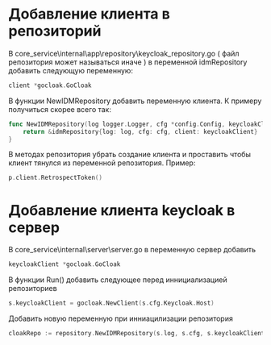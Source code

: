 # Добавление клиента в репозиторий
В core_service\internal\app\repository\keycloak_repository.go ( файл репозитория может называться иначе ) в переменной idmRepository добавить следующую переменную:
```go
client *gocloak.GoCloak
```
В функции NewIDMRepository добавить переменную клиента. К примеру получиться скорее всего так:
```go
func NewIDMRepository(log logger.Logger, cfg *config.Config, keycloakClient *gocloak.GoCloak) *idmRepository {
	return &idmRepository{log: log, cfg: cfg, client: keycloakClient}
}
```
В методах репозитория убрать создание клиента и проставить чтобы клиент тянулся из переменной репозитория. Пример:
```go
p.client.RetrospectToken()
```
# Добавление клиента keycloak в сервер
В core_service\internal\server\server.go в переменную сервер добавить
```go
keycloakClient *gocloak.GoCloak
```
В функции Run() добавить следующее перед иннициализацией репозиториев
```go
s.keycloakClient = gocloak.NewClient(s.cfg.Keycloak.Host)
```
Добавить новую переменную при инниацилизации репозитория
```go
cloakRepo := repository.NewIDMRepository(s.log, s.cfg, s.keycloakClient)
```

